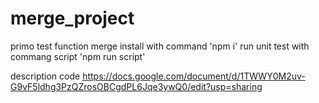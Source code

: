# merge_project
primo test function merge
install with command 'npm i'
run unit test with commang script 'npm run script'

description code
https://docs.google.com/document/d/1TWWY0M2uv-G9vF5ldhg3PzQZrosOBCgdPL6Jqe3ywQ0/edit?usp=sharing
